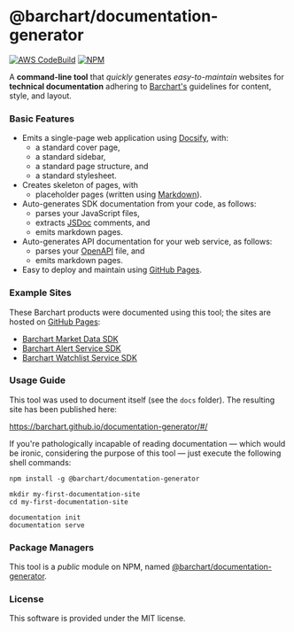 # @barchart/documentation-generator

[![AWS CodeBuild](https://codebuild.us-east-1.amazonaws.com/badges?uuid=eyJlbmNyeXB0ZWREYXRhIjoiSkJiVDZVKzIvUkh5Vkpzd1prRHlKbGozYUhiSWFXMEhzZFphdzBhTWRiWnRXK2dGMk1GMU52QS8rcTJBWEJjNXZkOTRpUXpMcFBLdjFoYmhRWVhNNStRPSIsIml2UGFyYW1ldGVyU3BlYyI6IlVubWUzdm0reHVoZE5SaDAiLCJtYXRlcmlhbFNldFNlcmlhbCI6MX0%3D&branch=master)](https://github.com/barchart/documentation-generator)
[![NPM](https://img.shields.io/npm/v/@barchart/documentation-generator)](https://www.npmjs.com/package/@barchart/documentation-generator)

A **command-line tool** that _quickly_ generates _easy-to-maintain_ websites for **technical documentation** adhering to [Barchart's](https://www.barchart.com/solutions) guidelines for content, style, and layout.

### Basic Features

* Emits a single-page web application using [Docsify](https://docsify.js.org/#/), with:
  * a standard cover page,
  * a standard sidebar,
  * a standard page structure, and
  * a standard stylesheet.
* Creates skeleton of pages, with
  * placeholder pages (written using [Markdown](https://en.wikipedia.org/wiki/Markdown)).
* Auto-generates SDK documentation from your code, as follows:
  * parses your JavaScript files,
  * extracts [JSDoc](https://en.wikipedia.org/wiki/JSDoc) comments, and
  * emits markdown pages.
* Auto-generates API documentation for your web service, as follows:
  * parses your [OpenAPI](https://en.wikipedia.org/wiki/OpenAPI_Specification) file, and
  * emits markdown pages.
* Easy to deploy and maintain using [GitHub Pages](https://pages.github.com/).

### Example Sites

These Barchart products were documented using this tool; the sites are hosted on [GitHub Pages](https://pages.github.com/):

* [Barchart Market Data SDK](https://barchart.github.io/marketdata-api-js/#/)
* [Barchart Alert Service SDK](https://barchart.github.io/alerts-client-js/#/)
* [Barchart Watchlist Service SDK](https://barchart.github.io/watchlist-client-js/#/)

### Usage Guide

This tool was used to document itself (see the ```docs``` folder). The resulting site has been published here:

https://barchart.github.io/documentation-generator/#/

If you're pathologically incapable of reading documentation — which would be ironic, considering the purpose of this tool — just execute the following shell commands:

```shell
npm install -g @barchart/documentation-generator

mkdir my-first-documentation-site
cd my-first-documentation-site

documentation init
documentation serve
```

### Package Managers

This tool is a *public* module on NPM, named [@barchart/documentation-generator](https://www.npmjs.com/package/@barchart/documentation-generator).

### License

This software is provided under the MIT license.